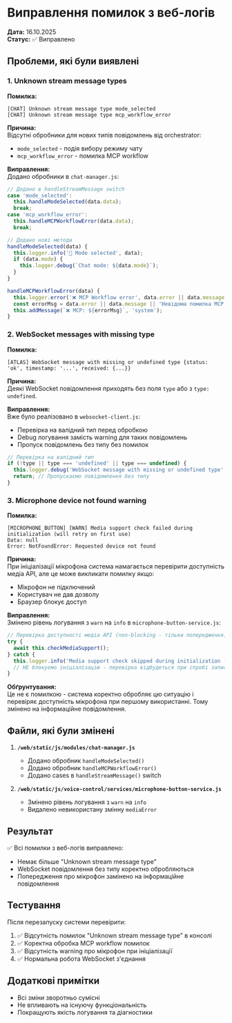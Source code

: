 # Виправлення помилок з веб-логів
**Дата:** 16.10.2025  
**Статус:** ✅ Виправлено

## Проблеми, які були виявлені

### 1. Unknown stream message types
**Помилка:**
```
[CHAT] Unknown stream message type mode_selected
[CHAT] Unknown stream message type mcp_workflow_error
```

**Причина:**  
Відсутні обробники для нових типів повідомлень від orchestrator:
- `mode_selected` - подія вибору режиму чату
- `mcp_workflow_error` - помилка MCP workflow

**Виправлення:**  
Додано обробники в `chat-manager.js`:

```javascript
// Додано в handleStreamMessage switch
case 'mode_selected':
  this.handleModeSelected(data.data);
  break;
case 'mcp_workflow_error':
  this.handleMCPWorkflowError(data.data);
  break;

// Додано нові методи
handleModeSelected(data) {
  this.logger.info('🎯 Mode selected', data);
  if (data.mode) {
    this.logger.debug(`Chat mode: ${data.mode}`);
  }
}

handleMCPWorkflowError(data) {
  this.logger.error('❌ MCP Workflow error', data.error || data.message);
  const errorMsg = data.error || data.message || 'Невідома помилка MCP workflow';
  this.addMessage(`❌ MCP: ${errorMsg}`, 'system');
}
```

### 2. WebSocket messages with missing type
**Помилка:**
```
[ATLAS] WebSocket message with missing or undefined type {status: 'ok', timestamp: '...', received: {...}}
```

**Причина:**  
Деякі WebSocket повідомлення приходять без поля `type` або з `type: undefined`.

**Виправлення:**  
Вже було реалізовано в `websocket-client.js`:
- Перевірка на валідний тип перед обробкою
- Debug логування замість warning для таких повідомлень
- Пропуск повідомлень без типу без помилок

```javascript
// Перевірка на валідний тип
if (!type || type === 'undefined' || type === undefined) {
  this.logger.debug('WebSocket message with missing or undefined type', message);
  return; // Пропускаємо повідомлення без типу
}
```

### 3. Microphone device not found warning
**Помилка:**
```
[MICROPHONE_BUTTON] [WARN] Media support check failed during initialization (will retry on first use)
Data: null
Error: NotFoundError: Requested device not found
```

**Причина:**  
При ініціалізації мікрофона система намагається перевірити доступність медіа API, але це може викликати помилку якщо:
- Мікрофон не підключений
- Користувач не дав дозволу
- Браузер блокує доступ

**Виправлення:**  
Змінено рівень логування з `warn` на `info` в `microphone-button-service.js`:

```javascript
// Перевірка доступності медіа API (non-blocking - тільки попередження)
try {
  await this.checkMediaSupport();
} catch {
  this.logger.info('Media support check skipped during initialization (will check on first use)');
  // НЕ блокуємо ініціалізацію - перевірка відбудеться при спробі запису
}
```

**Обґрунтування:**  
Це не є помилкою - система коректно обробляє цю ситуацію і перевіряє доступність мікрофона при першому використанні. Тому змінено на інформаційне повідомлення.

## Файли, які були змінені

1. **`/web/static/js/modules/chat-manager.js`**
   - Додано обробник `handleModeSelected()`
   - Додано обробник `handleMCPWorkflowError()`
   - Додано cases в `handleStreamMessage()` switch

2. **`/web/static/js/voice-control/services/microphone-button-service.js`**
   - Змінено рівень логування з `warn` на `info`
   - Видалено невикористану змінну `mediaError`

## Результат

✅ Всі помилки з веб-логів виправлено:
- Немає більше "Unknown stream message type"
- WebSocket повідомлення без типу коректно обробляються
- Попередження про мікрофон замінено на інформаційне повідомлення

## Тестування

Після перезапуску системи перевірити:
1. ✅ Відсутність помилок "Unknown stream message type" в консолі
2. ✅ Коректна обробка MCP workflow помилок
3. ✅ Відсутність warning про мікрофон при ініціалізації
4. ✅ Нормальна робота WebSocket з'єднання

## Додаткові примітки

- Всі зміни зворотньо сумісні
- Не впливають на існуючу функціональність
- Покращують якість логування та діагностики
